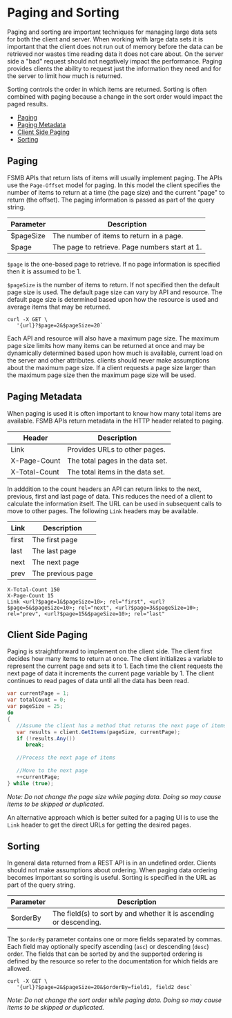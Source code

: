 # Paging and Sorting

Paging and sorting are important techniques for managing large data sets for both the client and server. When working with large data sets it is important that the client does not run out of memory before the data can be retrieved nor wastes time reading data it does not care about. On the server side a "bad" request should not negatively impact the performance. Paging provides clients the ability to request just the information they need and for the server to limit how much is returned.

Sorting controls the order in which items are returned. Sorting is often combined with paging because a change in the sort order would impact the paged results.

- [Paging](#paging)
- [Paging Metadata](#paging-metadata)
- [Client Side Paging](#client-side-paging)
- [Sorting](#sorting)

## Paging

FSMB APIs that return lists of items will usually implement paging. The APIs use the `Page-Offset` model for paging. In this model the client specifies the number of items to return at a time (the page size) and the current "page" to return (the offset). The paging information is passed as part of the query string.

| Parameter | Description |
| - | - |
| $pageSize | The number of items to return in a page. |
| $page | The page to retrieve. Page numbers start at 1. |

`$page` is the one-based page to retrieve. If no page information is specified then it is assumed to be 1.

`$pageSize` is the number of items to return. If not specified then the default page size is used. The default page size can vary by API and resource. The default page size is determined based upon how the resource is used and average items that may be returned.

```shell
curl -X GET \
   '{url}?$page=2&$pageSize=20`
```

Each API and resource will also have a maximum page size. The maximum page size limits how many items can be returned at once and may be dynamically determined based upon how much is available, current load on the server and other attributes. clients should never make assumptions about the maximum page size. If a client requests a page size larger than the maximum page size then the maximum page size will be used.

## Paging Metadata

When paging is used it is often important to know how many total items are available. FSMB APIs return metadata in the HTTP header related to paging.

| Header | Description |
| - | - |
| Link | Provides URLs to other pages. |
| X-Page-Count | The total pages in the data set. |
| X-Total-Count | The total items in the data set. |

In adddition to the count headers an API can return links to the next, previous, first and last page of data. This reduces the need of a client to calculate the information itself. The URL can be used in subsequent calls to move to other pages. The following `Link` headers may be available.

| Link | Description |
| - | - |
| first | The first page |
| last | The last page |
| next | The next page |
| prev | The previous page |

```http
X-Total-Count 150
X-Page-Count 15
Link <url?$page=1&$pageSize=10>; rel="first", <url?$page=5&$pageSize=10>; rel="next", <url?$page=3&$pageSize=10>; rel="prev", <url?$page=15&$pageSize=10>; rel="last"
```

## Client Side Paging

Paging is straightforward to implement on the client side. The client first decides how many items to return at once. The client initializes a variable to represent the current page and sets it to 1. Each time the client requests the next page of data it increments the current page variable by 1. The client continues to read pages of data until all the data has been read.

```csharp
var currentPage = 1;
var totalCount = 0;
var pageSize = 25;
do
{
   //Assume the client has a method that returns the next page of items
   var results = client.GetItems(pageSize, currentPage);      
   if (!results.Any())
      break;
    
   //Process the next page of items
  
   //Move to the next page
   ++currentPage;
} while (true);
```

*Note: Do not change the page size while paging data. Doing so may cause items to be skipped or duplicated.*

An alternative approach which is better suited for a paging UI is to use the `Link` header to get the direct URLs for getting the desired pages.

## Sorting

In general data returned from a REST API is in an undefined order. Clients should not make assumptions about ordering. When paging data ordering becomes important so sorting is useful. Sorting is specified in the URL as part of the query string.

| Parameter | Description |
| - | - |
| $orderBy | The field(s) to sort by and whether it is ascending or descending.

The `$orderBy` parameter contains one or more fields separated by commas. Each field may optionally specify ascending (`asc`) or descending (`desc`) order. The fields that can be sorted by and the supported ordering is defined by the resource so refer to the documentation for which fields are allowed.

```shell
curl -X GET \
   '{url}?$page=2&$pageSize=20&$orderBy=field1, field2 desc`
```

*Note: Do not change the sort order while paging data. Doing so may cause items to be skipped or duplicated.*
